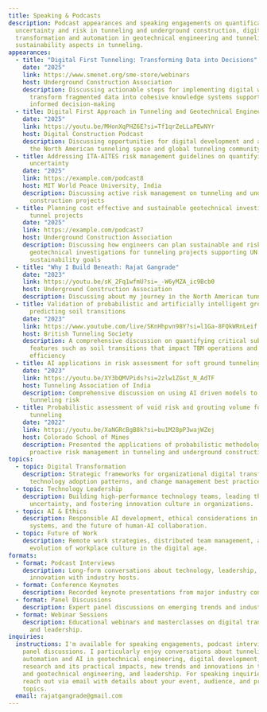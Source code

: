 ```yaml
---
title: Speaking & Podcasts
description: Podcast appearances and speaking engagements on quantification of
  uncertainty and risk in tunneling and underground construction, digital
  transformation and automation in geotechnical engineering and tunneling, and
  sustainability aspects in tunneling.
appearances:
  - title: "Digital First Tunneling: Transforming Data into Decisions"
    date: "2025"
    link: https://www.smenet.org/sme-store/webinars
    host: Underground Construction Association
    description: Discussing actionable steps for implementing digital workflows that
      transform fragmented data into cohesive knowledge systems supporting
      informed decision-making
  - title: Digital First Approach in Tunneling and Geotechnical Engineering
    date: "2025"
    link: https://youtu.be/MHonXqPHZ6E?si=Tf1qrZeLLaPEwNYr
    host: Digital Construction Podcast
    description: Discussing opportunities for digital development and automation in
      the North American tunneling space and global tunneling community space.
  - title: Addressing ITA-AITES risk management guidelines on quantifying ground
      uncertainty
    date: "2025"
    link: https://example.com/podcast8
    host: MIT World Peace University, India
    description: Discussing active risk management on tunneling and underground
      construction projects
  - title: Planning cost effective and sustainable geotechnical investigations for
      tunnel projects
    date: "2025"
    link: https://example.com/podcast7
    host: Underground Construction Association
    description: Discussing how engineers can plan sustainable and risk-focused
      geotechnical investigations for tunneling projects supporting UN
      sustainability goals
  - title: "Why I Build Beneath: Rajat Gangrade"
    date: "2023"
    link: https://youtu.be/sK_2Fq1wfmU?si=_-W6yMZA_ic9Bcb0
    host: Underground Construction Association
    description: Discussing about my journey in the North American tunneling industry
  - title: Validation of probabilistic and artificially intelligent ground models in
      predicting soil transitions
    date: "2023"
    link: https://www.youtube.com/live/SKnHhpvn98Y?si=l1Ga-8FQkWRnLeif
    host: British Tunneling Society
    description: A comprehensive discussion on quantifying critical subsurface
      features such as soil transitions that impact TBM operations and
      efficiency
  - title: AI applications in risk assessment for soft ground tunneling projects
    date: "2023"
    link: https://youtu.be/XY3bQMVPids?si=2zlw1ZGst_N_AdTF
    host: Tunneling Association of India
    description: Comprehensive discussion on using AI driven models to mitigate
      tunneling risk
  - title: Probabilistic assessment of void risk and grouting volume for shield
      tunneling
    date: "2022"
    link: https://youtu.be/XaNGRcBgB8k?si=bu1M28pP3wajWZej
    host: Colorado School of Mines
    description: Presented the applications of probabilistic methodologies for
      proactive risk management in tunneling and underground construction
topics:
  - topic: Digital Transformation
    description: Strategic frameworks for organizational digital transformation,
      technology adoption patterns, and change management best practices.
  - topic: Technology Leadership
    description: Building high-performance technology teams, leading through
      uncertainty, and fostering innovation culture in organizations.
  - topic: AI & Ethics
    description: Responsible AI development, ethical considerations in automated
      systems, and the future of human-AI collaboration.
  - topic: Future of Work
    description: Remote work strategies, distributed team management, and the
      evolution of workplace culture in the digital age.
formats:
  - format: Podcast Interviews
    description: Long-form conversations about technology, leadership, and
      innovation with industry hosts.
  - format: Conference Keynotes
    description: Recorded keynote presentations from major industry conferences and summits.
  - format: Panel Discussions
    description: Expert panel discussions on emerging trends and industry challenges.
  - format: Webinar Sessions
    description: Educational webinars and masterclasses on digital transformation
      and leadership.
inquiries:
  instructions: I'm available for speaking engagements, podcast interviews, and
    panel discussions. I particularly enjoy conversations about tunneling,
    automation and AI in geotechnical engineering, digital development, PhD
    research and its practical impacts, new trends and innovations in tunneling
    and geotechnical engineering, and leadership. For speaking inquiries, please
    reach out via email with details about your event, audience, and preferred
    topics.
  email: rajatgangrade@gmail.com
---
```

